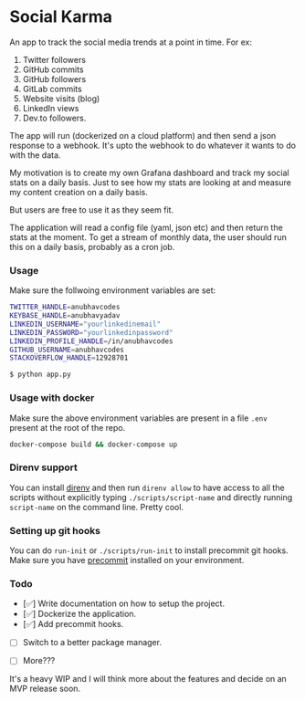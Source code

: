 # Social Karma

An app to track the social media trends at a point in time. For ex:

1. Twitter followers
2. GitHub commits
3. GitHub followers
3. GitLab commits
4. Website visits (blog)
5. LinkedIn views
6. Dev.to followers.

The app will run (dockerized on a cloud platform) and then send a json response to a webhook.
It's upto the webhook to do whatever it wants to do with the data.

My motivation is to create my own Grafana dashboard and track my social stats on a daily basis.
Just to see how my stats are looking at and measure my content creation on a daily basis.

But users are free to use it as they seem fit.

The application will read a config file (yaml, json etc) and then return the stats at the moment.
To get a stream of monthly data, the user should run this on a daily basis, probably as a cron job.


### Usage

Make sure the follwoing environment variables are set:

```bash
TWITTER_HANDLE=anubhavcodes
KEYBASE_HANDLE=anubhavyadav
LINKEDIN_USERNAME="yourlinkedinemail"
LINKEDIN_PASSWORD="yourlinkedinpassword"
LINKEDIN_PROFILE_HANDLE=/in/anubhavcodes
GITHUB_USERNAME=anubhavcodes
STACKOVERFLOW_HANDLE=12928701
```

```bash
$ python app.py 
```

### Usage with docker

Make sure the above environment variables are present in a file `.env` present at the root of the repo.

```bash
docker-compose build && docker-compose up
```

### Direnv support
You can install [direnv](https://direnv.net) and then run `direnv allow` to have access to
all the scripts without explicitly typing `./scripts/script-name` and directly running `script-name`
on the command line. Pretty cool.

### Setting up git hooks

You can do `run-init` or `./scripts/run-init` to install precommit git hooks.
Make sure you have [precommit](https://pre-commit.com) installed on your environment.

### Todo

- [✅] Write documentation on how to setup the project.
- [✅] Dockerize the application.
- [✅] Add precommit hooks.
- [ ] Switch to a better package manager.
- [ ] More???


It's a heavy WIP and I will think more about the features and decide on an MVP release
soon.
